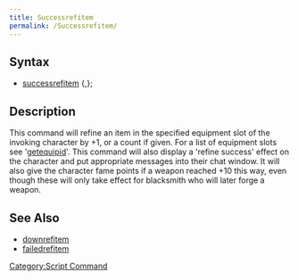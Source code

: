 ```yaml
---
title: Successrefitem
permalink: /Successrefitem/
---
```


Syntax
------

-   [successrefitem](/successrefitem "wikilink") <equipment slot>{,<count>};

Description
-----------

This command will refine an item in the specified equipment slot of the invoking character by +1, or a count if given. For a list of equipment slots see '[getequipid](/getequipid "wikilink")'. This command will also display a 'refine success' effect on the character and put appropriate messages into their chat window. It will also give the character fame points if a weapon reached +10 this way, even though these will only take effect for blacksmith who will later forge a weapon.

See Also
--------

-   [downrefitem](/downrefitem "wikilink")
-   [failedrefitem](/failedrefitem "wikilink")

[Category:Script Command](/Category:Script_Command "wikilink")